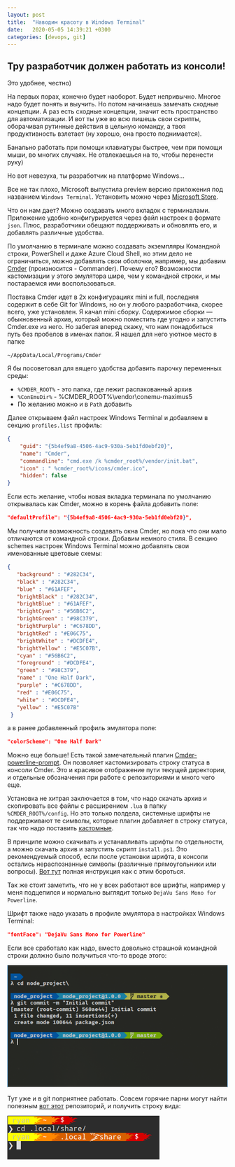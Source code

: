 ```yaml
---
layout: post
title:  "Наводим красоту в Windows Terminal"
date:   2020-05-05 14:39:21 +0300
categories: [devops, git]
---
```


## Тру разработчик должен работать из консоли!

Это удобнее, честно) 

На первых порах, конечно будет наоборот. Будет непривычно. Многое надо будет понять и выучить. 
Но потом начинаешь замечать сходные концепции. А раз есть сходные концепции, 
значит есть пространство для автоматизации. И вот ты уже во всю пишешь свои скрипты, 
оборачивая рутинные действия в цельную команду, а твоя продуктивность взлетает 
(ну хорошо, она просто поднимается).

Банально работать при помощи клавиатуры быстрее, чем при помощи мыши, во многих случаях. 
Не отвлекаешься на то, чтобы перенести руку)

Но вот невезуха, ты разработчик на платформе Windows...

Все не так плохо, Microsoft выпустила preview версию приложения под названием `Windows Terminal`. 
Установить можно через [Microsoft Store][1].

Что он нам дает? Можно создавать много вкладок с терминалами. Приложение удобно конфигурируется 
через файл настроек в формате `json`. Плюс, разработчики обещают поддерживать и обновлять его, 
и добавлять различные удобства.

По умолчанию в терминале можно создавать экземпляры Командной строки, PowerShell 
и даже Azure Cloud Shell, но этим дело не ограничиться, можно добавлять свои оболочки, 
например, мы добавим [Cmder][2] (произносится - Commander). Почему его? 
Возможности кастомизации у этого эмулятора шире, чем у командной строки, и мы постараемся ими воспользоваться.

Поставка Cmder идет в 2х конфигурациях mini и full, последняя содержит в себе Git for Windows, 
но он у любого разработчика, скорее всего, уже установлен. Я качал mini сборку. 
Содержимое сборки — обыкновенный архив, который можно поместить где угодно 
и запустить Cmder.exe из него. Но забегая вперед скажу, что нам понадобиться путь без пробелов 
в именах папок. Я нашел для него уютное место в папке

```shell
~/AppData/Local/Programs/Cmder
```

Я бы посоветовал для вящего удобства добавить парочку переменных среды:

- `%CMDER_ROOT%` - это папка, где лежит распакованный архив
- `%ConEmuDir%` - %CMDER_ROOT%\vendor\conemu-maximus5
- По желанию можно и в `Path` добавить

Далее открываем файл настроек Windows Terminal и добавляем в секцию `profiles.list` профиль:

```json
{
    "guid": "{5b4ef9a8-4506-4ac9-930a-5eb1fd0ebf20}",
    "name": "Cmder",
    "commandline": "cmd.exe /k %cmder_root%/vendor/init.bat",
    "icon" : " %cmder_root%/icons/cmder.ico",
    "hidden": false
}
```

Если есть желание, чтобы новая вкладка терминала по умолчанию открывалась как Cmder, 
можно в корень файла добавить поле:

```json
"defaultProfile": "{5b4ef9a8-4506-4ac9-930a-5eb1fd0ebf20}",
```
Мы получили возможность создавать окна Cmder, но пока что они мало отличаются от командной строки. 
Добавим немного стиля. В секцию schemes настроек Windows Terminal можно добавлять свои именованные цветовые схемы:

```json
{
   "background" : "#282C34",
   "black" : "#282C34",
   "blue" : "#61AFEF",
   "brightBlack" : "#282C34",
   "brightBlue" : "#61AFEF",
   "brightCyan" : "#56B6C2",
   "brightGreen" : "#98C379",
   "brightPurple" : "#C678DD",
   "brightRed" : "#E06C75",
   "brightWhite" : "#DCDFE4",
   "brightYellow" : "#E5C07B",
   "cyan" : "#56B6C2",
   "foreground" : "#DCDFE4",
   "green" : "#98C379",
   "name" : "One Half Dark",
   "purple" : "#C678DD",
   "red" : "#E06C75",
   "white" : "#DCDFE4",
   "yellow" : "#E5C07B"
 }
```

а в ранее добавленный профиль эмулятора поле:

```json
"colorScheme": "One Half Dark"
```

Можно еще больше! Есть такой замечательный плагин [Cmder-powerline-prompt][3]. 
Он позволяет кастомизировать строку статуса в консоли Cmder. Это и красивое отображение пути 
текущей директории, и отдельные обозначения при работе с репозиториями и много чего еще.

Установка не хитрая заключается в том, что надо скачать архив и скопировать все файлы 
с расширением `.lua` в папку `%CMDER_ROOT%/config`. Но это только полдела, системные шрифты 
не поддерживают те символы, которые плагин добавляет в строку статуса, так что надо поставить [кастомные][4]. 

В принципе можно скачивать и устанавливать шрифты по отдельности, а можно скачать архив 
и запустить скрипт `install.ps1`. Это рекомендуемый способ, если после установки шрифта, 
в консоли остались нераспознанные символы (различные прямоугольники или вопросы). 
[Вот тут][5] полная инструкция как с этим бороться.

Так же стоит заметить, что не у всех работают все шрифты, например у меня подцепился 
и нормально выглядит только `DejaVu Sans Mono for Powerline`.

Шрифт также надо указать в профиле эмулятора в настройках Windows Terminal:

```json
"fontFace": "DejaVu Sans Mono for Powerline"
```

Если все сработало как надо, вместо довольно страшной командной строки должно было получиться что-то вроде этого:

![example](/assets/powerline-example.png)

Тут уже и в git поприятнее работать. Совсем горячие парни могут найти полезным 
[вот этот][6] репозиторий, и получить строку вида:

![extra-example](/assets/powerline-extra.png)

[1]: https://www.microsoft.com/ru-ru/p/windows-terminal-preview/9n0dx20hk701?activetab=pivot:overviewtab
[2]: https://cmder.net/
[3]: https://github.com/AmrEldib/cmder-powerline-prompt
[4]: https://github.com/powerline/fonts
[5]: https://medium.com/@slmeng/how-to-install-powerline-fonts-in-windows-b2eedecace58
[6]: https://github.com/ryanoasis/powerline-extra-symbols